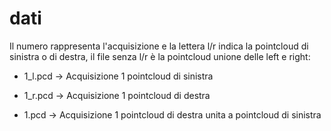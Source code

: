 # dati
Il numero rappresenta l'acquisizione e la lettera l/r indica la pointcloud di sinistra o di destra, il file senza l/r è la pointcloud unione delle left e right:

- 1_l.pcd -> Acquisizione 1 pointcloud di sinistra 

- 1_r.pcd -> Acquisizione 1 pointcloud di destra

- 1.pcd -> Acquisizione 1 pointcloud di destra unita a pointcloud di sinistra
